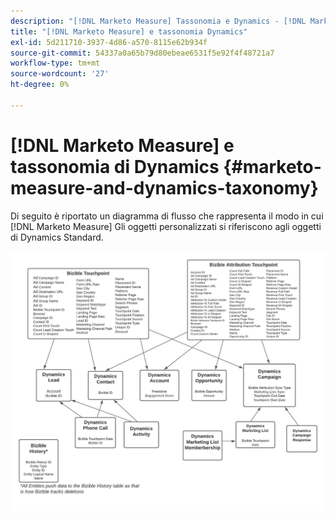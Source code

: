 ```yaml
---
description: "[!DNL Marketo Measure] Tassonomia e Dynamics - [!DNL Marketo Measure] - Documentazione del prodotto"
title: "[!DNL Marketo Measure] e tassonomia Dynamics"
exl-id: 5d211710-3937-4d86-a570-8115e62b934f
source-git-commit: 54337a0a65b79d80ebeae6531f5e92f4f48721a7
workflow-type: tm+mt
source-wordcount: '27'
ht-degree: 0%

---
```


# [!DNL Marketo Measure] e tassonomia di Dynamics {#marketo-measure-and-dynamics-taxonomy}

Di seguito è riportato un diagramma di flusso che rappresenta il modo in cui [!DNL Marketo Measure] Gli oggetti personalizzati si riferiscono agli oggetti di Dynamics Standard.<p>

![](assets/bizible-and-dynamics-taxonomy-1.png)
